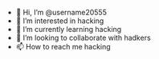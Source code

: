 - 👋 Hi, I’m @username20555
- 👀 I’m interested in hacking
- 🌱 I’m currently learning hacking
- 💞️ I’m looking to collaborate with hadkers
- 📫 How to reach me hacking

<!---
username20555/username20555 is a ✨ special ✨ repository because its `README.md` (this file) appears on your GitHub profile.
You can click the Preview link to take a look at your changes.
--->
